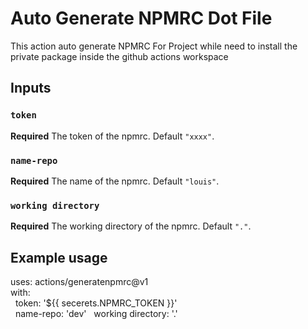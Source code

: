 # Auto Generate NPMRC Dot File

This action auto generate NPMRC For Project while need to install the private package inside the github actions workspace

## Inputs

### `token`

**Required** The token of the npmrc. Default `"xxxx"`.

### `name-repo`

**Required** The name of the npmrc. Default `"louis"`.

### `working directory`

**Required** The working directory of the npmrc. Default `"."`.

## Example usage

uses: actions/generatenpmrc@v1\
with:\
&nbsp;&nbsp;token: '\${{ secerets.NPMRC_TOKEN }}'\
&nbsp;&nbsp;name-repo: 'dev'
&nbsp;&nbsp;working directory: '.'
